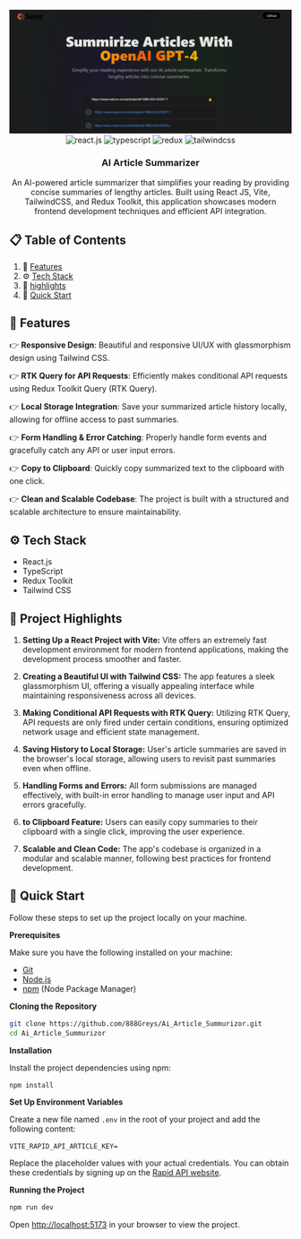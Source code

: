 <div align="center">
  <br />
    <a href="" target="_blank">
      <img src="\src\assets\mp.png" alt="ai article summarizer Banner">
    </a>
  <br />

  <div>
    <img src="https://img.shields.io/badge/-React_JS-black?style=for-the-badge&logoColor=white&logo=react&color=61DAFB" alt="react.js" />
    <img src="https://img.shields.io/badge/-TypeScript-black?style=for-the-badge&logoColor=white&logo=typescript&color=3178C6" alt="typescript" />
    <img src="https://img.shields.io/badge/-Redux-black?style=for-the-badge&logoColor=white&logo=redux&color=764ABC" alt="redux" />
    <img src="https://img.shields.io/badge/-Tailwind_CSS-black?style=for-the-badge&logoColor=white&logo=tailwindcss&color=06B6D4" alt="tailwindcss" />
  </div>

  <h3 align="center">AI Article Summarizer</h3>

   <div align="center">
     An AI-powered article summarizer that simplifies your reading by providing concise summaries of lengthy articles. Built using React JS, Vite, TailwindCSS, and Redux Toolkit, this application showcases modern frontend development techniques and efficient API integration.
    </div>
</div>

## 📋 <a name="table">Table of Contents</a>

1. 🚀 [Features](#features)
2. ⚙️ [Tech Stack](#tech-stack)
3. 🔋 [highlights](#highlights)
4. 🤸 [Quick Start](#quick-start)


## <a name="features">🚀 Features</a>

👉 **Responsive Design**: Beautiful and responsive UI/UX with glassmorphism design using Tailwind CSS.

👉 **RTK Query for API Requests**: Efficiently makes conditional API requests using Redux Toolkit Query (RTK Query).

👉 **Local Storage Integration**: Save your summarized article history locally, allowing for offline access to past summaries.

👉 **Form Handling & Error Catching**: Properly handle form events and gracefully catch any API or user input errors.

👉 **Copy to Clipboard**: Quickly copy summarized text to the clipboard with one click.

👉 **Clean and Scalable Codebase**: The project is built with a structured and scalable architecture to ensure maintainability.




## <a name="tech-stack">⚙️ Tech Stack</a>

- React.js
- TypeScript
- Redux Toolkit
- Tailwind CSS

## <a name="highlights">🔋 Project Highlights</a>

1. **Setting Up a React Project with Vite:**
Vite offers an extremely fast development environment for modern frontend applications, making the development process smoother and faster.

2. **Creating a Beautiful UI with Tailwind CSS:**
The app features a sleek glassmorphism UI, offering a visually appealing interface while maintaining responsiveness across all devices.

3. **Making Conditional API Requests with RTK Query:**
Utilizing RTK Query, API requests are only fired under certain conditions, ensuring optimized network usage and efficient state management.

4. **Saving History to Local Storage:**
User's article summaries are saved in the browser's local storage, allowing users to revisit past summaries even when offline.

5. **Handling Forms and Errors:**
All form submissions are managed effectively, with built-in error handling to manage user input and API errors gracefully.

6.  **to Clipboard Feature:**
Users can easily copy summaries to their clipboard with a single click, improving the user experience.

7. **Scalable and Clean Code:**
The app's codebase is organized in a modular and scalable manner, following best practices for frontend development.

## <a name="quick-start">🤸 Quick Start</a>

Follow these steps to set up the project locally on your machine.

**Prerequisites**

Make sure you have the following installed on your machine:

- [Git](https://git-scm.com/)
- [Node.js](https://nodejs.org/en)
- [npm](https://www.npmjs.com/) (Node Package Manager)

**Cloning the Repository**

```bash
git clone https://github.com/888Greys/Ai_Article_Summurizor.git
cd Ai_Article_Summurizor
```

**Installation**

Install the project dependencies using npm:

```bash
npm install
```

**Set Up Environment Variables**

Create a new file named `.env` in the root of your project and add the following content:

```env
VITE_RAPID_API_ARTICLE_KEY=
```

Replace the placeholder values with your actual credentials. You can obtain these credentials by signing up on the [Rapid API website](https://www.youtube.com/redirect?event=video_description&redir_token=QUFFLUhqbnl0Y19rRTVjYWNwVTZjSmR5QzBYQVF5cXJmUXxBQ3Jtc0tuS1prb052VWw2ZmdzcVhCeGpzS3MtTWNxUnVWNjZjMFR5akxFLThFNjlLcW5IaGd5QkR5ZkxXQVYxdVljZFBRTzV1TWN4dktRblUtenlGQ21RcHoxcGgtTEhKREh1STB6LWFfcnVKaTJIandrRWFsYw&q=https%3A%2F%2Frapidapi.com%2Frestyler%2Fapi%2Farticle-extractor-and-summarizer%3Futm_source%3Dyoutube.com%2FJavaScriptMastery%26utm_medium%3Dreferral%26utm_campaign%3DDevRel&v=vpvtZZi5ZWk).

**Running the Project**

```bash
npm run dev
```

Open [http://localhost:5173](http://localhost:5173) in your browser to view the project.
